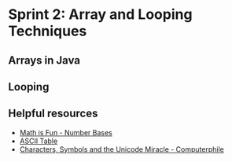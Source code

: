 # Sprint 2: Array and Looping Techniques

## Arrays in Java

## Looping

## Helpful resources
* [Math is Fun - Number Bases](https://www.mathsisfun.com/numbers/bases.html)
* [ASCII Table](https://www.ascii-code.com/)
* [Characters, Symbols and the Unicode Miracle - Computerphile](https://www.youtube.com/watch?v=MijmeoH9LT4&ab_channel=Computerphile)